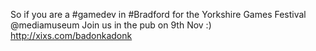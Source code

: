 So if you are a #gamedev in #Bradford for the Yorkshire Games Festival @mediamuseum Join us in the pub on 9th Nov :) http://xixs.com/badonkadonk
